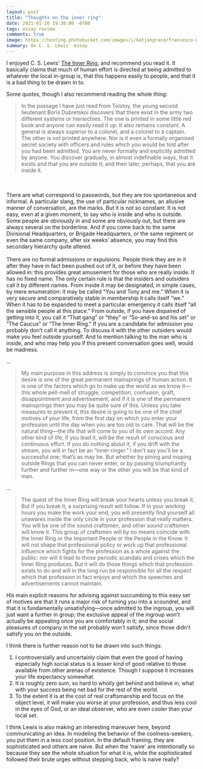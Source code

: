 ```yaml
---
layout: post
title: "Thoughts on the inner ring"
date: 2021-01-20 19:30:00 -0700
tags: essay review
comments: true
image: https://hosting.photobucket.com/images/i/katjasgrace/francesco-ungaro-7gN7Ht39uRk-unsplash.jpg
summary: On C. S. Lewis' essay
---
```


I enjoyed C. S. Lewis' [The Inner Ring](https://www.lewissociety.org/innerring/), and recommend you read it. It basically claims that much of human effort is directed at being admitted to whatever the local in-group is, that this happens easily to people, and that it is a bad thing to be drawn in to.

Some quotes, though I also recommend reading the whole thing:

>In the passage I have just read from Tolstoy, the young second lieutenant Boris Dubretskoi discovers that there exist in the army two different systems or hierarchies. The one is printed in some little red book and anyone can easily read it up. It also remains constant. A general is always superior to a colonel, and a colonel to a captain. The other is not printed anywhere. Nor is it even a formally organised secret society with officers and rules which you would be told after you had been admitted. You are never formally and explicitly admitted by anyone. You discover gradually, in almost indefinable ways, that it exists and that you are outside it; and then later, perhaps, that you are inside it.
<br>
<br>
There are what correspond to passwords, but they are too spontaneous and informal. A particular slang, the use of particular nicknames, an allusive manner of conversation, are the marks. But it is not so constant. It is not easy, even at a given moment, to say who is inside and who is outside. Some people are obviously in and some are obviously out, but there are always several on the borderline. And if you come back to the same Divisional Headquarters, or Brigade Headquarters, or the same regiment or even the same company, after six weeks’ absence, you may find this secondary hierarchy quite altered.
<br>
<br>
There are no formal admissions or expulsions. People think they are in it after they have in fact been pushed out of it, or before they have been allowed in: this provides great amusement for those who are really inside. It has no fixed name. The only certain rule is that the insiders and outsiders call it by different names. From inside it may be designated, in simple cases, by mere enumeration: it may be called “You and Tony and me.” When it is very secure and comparatively stable in membership it calls itself “we.” When it has to be expanded to meet a particular emergency it calls itself “all the sensible people at this place.” From outside, if you have dispaired of getting into it, you call it “That gang” or “they” or “So-and-so and his set” or “The Caucus” or “The Inner Ring.” If you are a candidate for admission you probably don’t call it anything. To discuss it with the other outsiders would make you feel outside yourself. And to mention talking to the man who is inside, and who may help you if this present conversation goes well, would be madness.

...

>My main purpose in this address is simply to convince you that this desire is one of the great permanent mainsprings of human action. It is one of the factors which go to make up the world as we know it—this whole pell-mell of struggle, competition, confusion, graft, disappointment and advertisement, and if it is one of the permanent mainsprings then you may be quite sure of this. Unless you take measures to prevent it, this desire is going to be one of the chief motives of your life, from the first day on which you enter your profession until the day when you are too old to care. That will be the natural thing—the life that will come to you of its own accord. Any other kind of life, if you lead it, will be the result of conscious and continuous effort. If you do nothing about it, if you drift with the stream, you will in fact be an “inner ringer.” I don’t say you’ll be a successful one; that’s as may be. But whether by pining and moping outside Rings that you can never enter, or by passing triumphantly further and further in—one way or the other you will be that kind of man.

...

>The quest of the Inner Ring will break your hearts unless you break it. But if you break it, a surprising result will follow. If in your working hours you make the work your end, you will presently find yourself all unawares inside the only circle in your profession that really matters. You will be one of the sound craftsmen, and other sound craftsmen will know it. This group of craftsmen will by no means coincide with the Inner Ring or the Important People or the People in the Know. It will not shape that professional policy or work up that professional influence which fights for the profession as a whole against the public: nor will it lead to those periodic scandals and crises which the Inner Ring produces. But it will do those things which that profession exists to do and will in the long run be responsible for all the respect which that profession in fact enjoys and which the speeches and advertisements cannot maintain.

His main explicit reasons for advising against succumbing to this easy set of motives are that it runs a major risk of turning you into a scoundrel, and that it is fundamentally unsatisfying&mdash;once admitted to the ingroup, you will just want a further in group; the exclusive appeal of the ingroup won't actually be appealing once you are comfortably in it; and the social pleasures of company in the set probably won't satisfy, since those didn't satisfy you on the outside.

I think there is further reason not to be drawn into such things:

1. I controversially and uncertainly claim that even the good of having especially high social status is a lesser kind of good relative to those available from other arenas of existence. Though I suppose it increases your life expectancy somewhat. 
2. It is roughly zero sum, so hard to wholly get behind and believe in, what with your success being net bad for the rest of the world.
3. To the extent it is at the cost of real craftsmanship and focus on the object level, it will make you worse at your profession, and thus less cool in the eyes of God, or an ideal observer, who are even cooler than your local set.

I think Lewis is also making an interesting maneuver here, beyond communicating an idea. In modeling the behavior of the coolness-seekers, you put them in a less cool position. In the default framing, they are sophisticated and others are naive. But when the 'naive' are intentionally so because they see the whole situation for what it is, while the sophisticated followed their brute urges without stepping back, who is naive really?
